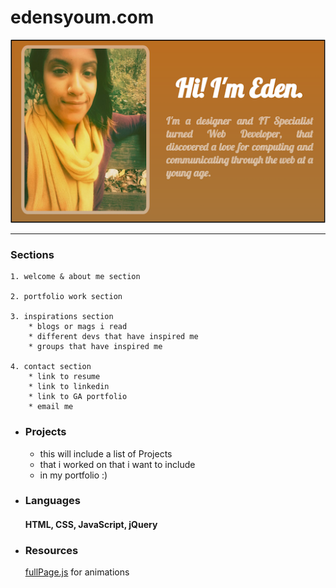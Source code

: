 # edensyoum.com

![Eden S](https://raw.githubusercontent.com/ediesyoum/ediesyoum.github.io/master/assets/eden.png "Eden S")

- - - -

### Sections

	1. welcome & about me section

	2. portfolio work section

	3. inspirations section
		* blogs or mags i read
		* different devs that have inspired me
		* groups that have inspired me

	4. contact section
		* link to resume
		* link to linkedin
		* link to GA portfolio
		* email me

* ### Projects

  * this will include a list of Projects
  * that i worked on that i want to include
  * in my portfolio :)

* ### Languages

  #### HTML, CSS, JavaScript, jQuery

* ### Resources

  [fullPage.js](http://alvarotrigo.com/fullPage) for animations
